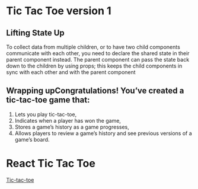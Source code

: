 # Tic Tac Toe version 1

## Lifting State Up

To collect data from multiple children, or to have two child components communicate with each other, you need to declare the shared state in their parent component instead. The parent component can pass the state back down to the children by using props; this keeps the child components in sync with each other and with the parent component

## Wrapping upCongratulations! You’ve created a tic-tac-toe game that:

1. Lets you play tic-tac-toe,
2. Indicates when a player has won the game,
3. Stores a game’s history as a game progresses,
4. Allows players to review a game’s history and see previous versions of a game’s board.

# React Tic Tac Toe
[Tic-tac-toe](https://simple-sifu.github.io/react_tic_tac_toe/)
